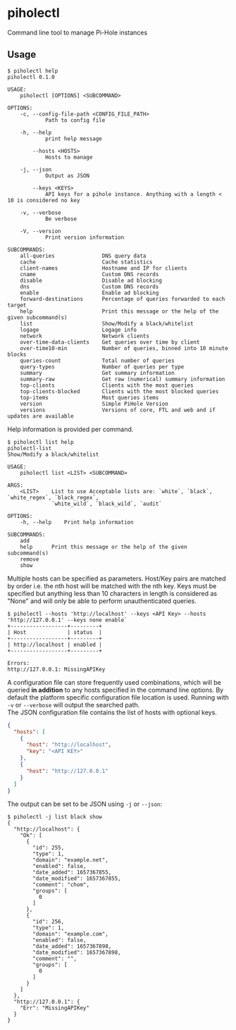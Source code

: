 # piholectl
Command line tool to manage Pi-Hole instances

## Usage

```
$ piholectl help
piholectl 0.1.0

USAGE:
    piholectl [OPTIONS] <SUBCOMMAND>

OPTIONS:
    -c, --config-file-path <CONFIG_FILE_PATH>
            Path to config file

    -h, --help
            print help message

        --hosts <HOSTS>
            Hosts to manage

    -j, --json
            Output as JSON

        --keys <KEYS>
            API keys for a pihole instance. Anything with a length < 10 is considered no key

    -v, --verbose
            Be verbose

    -V, --version
            Print version information

SUBCOMMANDS:
    all-queries               DNS query data
    cache                     Cache statistics
    client-names              Hostname and IP for clients
    cname                     Custom DNS records
    disable                   Disable ad blocking
    dns                       Custom DNS records
    enable                    Enable ad blocking
    forward-destinations      Percentage of queries forwarded to each target
    help                      Print this message or the help of the given subcommand(s)
    list                      Show/Modify a black/whitelist
    logage                    Logage info
    network                   Network clients
    over-time-data-clients    Get queries over time by client
    over-time10-min           Number of queries, binned into 10 minute blocks
    queries-count             Total number of queries
    query-types               Number of queries per type
    summary                   Get summary information
    summary-raw               Get raw (numerical) summary information
    top-clients               Clients with the most queries
    top-clients-blocked       Clients with the most blocked queries
    top-items                 Most queries items
    version                   Simple PiHole Version
    versions                  Versions of core, FTL and web and if updates are available
```

Help information is provided per command.
```
$ piholectl list help
piholectl-list 
Show/Modify a black/whitelist

USAGE:
    piholectl list <LIST> <SUBCOMMAND>

ARGS:
    <LIST>    List to use Acceptable lists are: `white`, `black`, `white_regex`, `black_regex`,
              `white_wild`, `black_wild`, `audit`

OPTIONS:
    -h, --help    Print help information

SUBCOMMANDS:
    add       
    help      Print this message or the help of the given subcommand(s)
    remove    
    show    
```

Multiple hosts can be specified as parameters. Host/Key pairs are matched by order i.e. the nth host will be matched with the nth key. Keys must be specified but anything less than 10 characters in length is considered as "None" and will only be able to perform unauthenticated queries.
```
$ piholectl --hosts 'http://localhost' --keys <API Key> --hosts 'http://127.0.0.1' --keys none enable`
+------------------+---------+
| Host             | status  |
+------------------+---------+
| http://localhost | enabled |
+------------------+---------+

Errors:
http://127.0.0.1: MissingAPIKey
```

A configuration file can store frequently used combinations, which will be queried **in addition** to any hosts specified in the command line options. By default the platform specific configuration file location is used. Running with `-v` or `--verbose` will output the searched path.  
The JSON configuration file contains the list of hosts with optional keys.
```json
{
  "hosts": [
    {
      "host": "http://localhost",
      "key": "<API KEY>"
    },
    {
      "host": "http://127.0.0.1"
    }
  ]
}
```

The output can be set to be JSON using `-j` or `--json`:
```
$ piholectl -j list black show
{
  "http://localhost": {
    "Ok": [
      {
        "id": 255,
        "type": 1,
        "domain": "example.net",
        "enabled": false,
        "date_added": 1657367855,
        "date_modified": 1657367855,
        "comment": "chom",
        "groups": [
          0
        ]
      },
      {
        "id": 256,
        "type": 1,
        "domain": "example.com",
        "enabled": false,
        "date_added": 1657367898,
        "date_modified": 1657367898,
        "comment": "",
        "groups": [
          0
        ]
      }
    ]
  },
  "http://127.0.0.1": {
    "Err": "MissingAPIKey"
  }
}
```